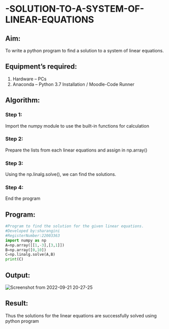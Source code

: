 # -SOLUTION-TO-A-SYSTEM-OF-LINEAR-EQUATIONS
## Aim:
To write a python program to find a solution to a system of linear equations.
## Equipment’s required:
1. 	Hardware – PCs
2. 	Anaconda – Python 3.7 Installation / Moodle-Code Runner
## Algorithm:
### Step 1: 
Import the numpy module to use the built-in functions for calculation
### Step 2: 
Prepare the lists from each linear equations and assign in np.array()
### Step 3: 
Using the np.linalg.solve(), we can find the solutions.
### Step 4: 
End the program
## Program:
```python
#Program to find the solution for the given linear equations.
#Developed by:sharangini
#RegisterNumber:22003363
import numpy as np
A=np.array([[1,-3],[3,1]]) 
B=np.array([0,10]) 
C=np.linalg.solve(A,B) 
print(C) 
```
## Output:
![Screenshot from 2022-09-21 20-27-25](https://user-images.githubusercontent.com/113497104/191539506-9fd9b8c8-9944-40f7-9415-374c54b21f4f.png)
## Result: 
Thus the solutions for the linear equations are successfully solved using python program

